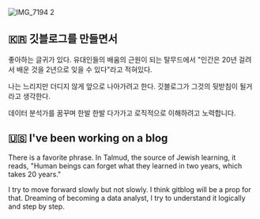 ![IMG_7194 2](https://user-images.githubusercontent.com/75519839/173573581-dd89ce93-8350-4c73-931a-7428359dd508.jpg)

## 🇰🇷 깃블로그를 만들면서 ##
좋아하는 글귀가 있다.
유대인들의 배움의 근원이 되는 탈무드에서 "인간은 20년 걸려서 배운 것을 2년으로 잊을 수 있다"라고 적혀있다.

나는 느리지만 더디지 않게 앞으로 나아가려고 한다.
깃블로그가 그것의 뒷받침이 될거라고 생각한다.

데이터 분석가를 꿈꾸며 한발 한발 다가가고 로직적으로 이해하려고 노력합니다.

## 🇺🇸 I've been working on a blog ##
There is a favorite phrase. In Talmud, the source of Jewish learning, it reads, "Human beings can forget what they learned in two years, which takes 20 years."

I try to move forward slowly but not slowly. I think gitblog will be a prop for that.
Dreaming of becoming a data analyst, I try to understand it logically and step by step.
